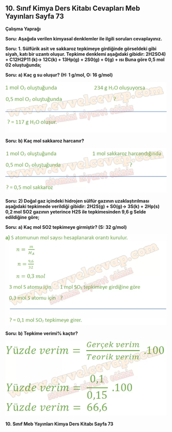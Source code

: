 ## 10. Sınıf Kimya Ders Kitabı Cevapları Meb Yayınları Sayfa 73

**Çalışma Yaprağı**

**Soru: Aşağıda verilen kimyasal denklemler ile ilgili soruları cevaplayınız.**

**Soru: 1. Sülfürik asit ve sakkaroz tepkimeye girdiğinde görseldeki gibi siyah, katı bir uzantı oluşur. Tepkime denklemi aşağıdaki gibidir: 2H2SO4) + C12H2P11 (k)→ 12C(k) + 13Hp(g) + 2S0(g) + 0(g) + ısı Buna göre 0,5 mol 02 oluştuğunda;**

**Soru: a) Kaç g su oluşur? (H: 1 g/mol, O: 16 g/mol)**

![](./image1.webp)

**Soru: b) Kaç mol sakkaroz harcanır?**

![](./image2.webp)

**Soru: 2) Doğal gaz içindeki hidrojen sülfür gazının uzaklaştırılması aşağıdaki tepkimede verildiği gibidir: 2H2S(g) + S0(g)→ 3S(k) + 2Hp(s) 0,2 mol SO2 gazının yeterince H2S ile tepkimesinden 9,6 g Selde edildiğine göre;**

**Soru: a) Kaç mol SO2 tepkimeye girmiştir? (S: 32 g/mol)**

![](./image3.webp)

**Soru: b) Tepkime verimi% kaçtır?**

![](./image4.webp)

**10. Sınıf Meb Yayınları Kimya Ders Kitabı Sayfa 73**